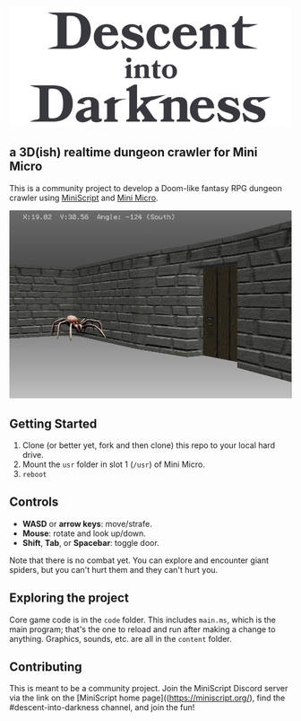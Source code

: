 ![Descent into Darkness (title image)](notes/note-pics/title-small-transparent.png)

## a 3D(ish) realtime dungeon crawler for Mini Micro

This is a community project to develop a Doom-like fantasy RPG dungeon crawler using [MiniScript](https://miniscript.org/) and [Mini Micro](https://miniscript.org/MiniMicro).

![Fairly current screen shot](notes/note-pics/ReadMeShot.png)

## Getting Started

1. Clone (or better yet, fork and then clone) this repo to your local hard drive.
2. Mount the `usr` folder in slot 1 (`/usr`) of Mini Micro.
3. `reboot`

## Controls

- **WASD** or **arrow keys**: move/strafe.
- **Mouse**: rotate and look up/down.
- **Shift**, **Tab**, or **Spacebar**: toggle door.

Note that there is no combat yet.  You can explore and encounter giant spiders, but you can't hurt them and they can't hurt you.

## Exploring the project

Core game code is in the `code` folder.  This includes `main.ms`, which is the main program; that's the one to reload and run after making a change to anything.  Graphics, sounds, etc. are all in the `content` folder.

## Contributing

This is meant to be a community project.  Join the MiniScript Discord server via the link on the [MiniScript home page]((https://miniscript.org/), find the #descent-into-darkness channel, and join the fun!
